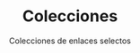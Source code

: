 ---
Type : "tags"
layout : "collections"
title: "Colecciones"
subtitle : "Colecciones de enlaces selectos"
---